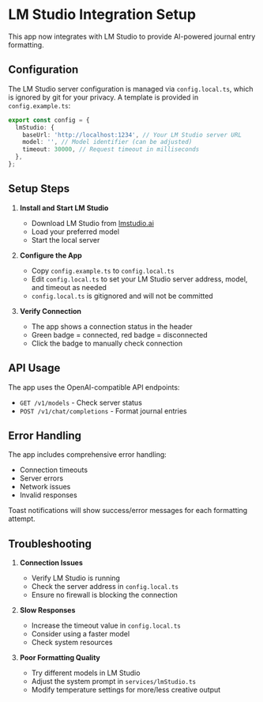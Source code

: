 # LM Studio Integration Setup

This app now integrates with LM Studio to provide AI-powered journal entry formatting.

## Configuration

The LM Studio server configuration is managed via `config.local.ts`, which is ignored by git for your privacy. A template is provided in `config.example.ts`:

```typescript
export const config = {
  lmStudio: {
    baseUrl: 'http://localhost:1234', // Your LM Studio server URL
    model: '', // Model identifier (can be adjusted)
    timeout: 30000, // Request timeout in milliseconds
  },
};
```

## Setup Steps

1. **Install and Start LM Studio**
   - Download LM Studio from [lmstudio.ai](https://lmstudio.ai)
   - Load your preferred model
   - Start the local server

2. **Configure the App**
   - Copy `config.example.ts` to `config.local.ts`
   - Edit `config.local.ts` to set your LM Studio server address, model, and timeout as needed
   - `config.local.ts` is gitignored and will not be committed

3. **Verify Connection**
   - The app shows a connection status in the header
   - Green badge = connected, red badge = disconnected
   - Click the badge to manually check connection

## API Usage

The app uses the OpenAI-compatible API endpoints:
- `GET /v1/models` - Check server status
- `POST /v1/chat/completions` - Format journal entries

## Error Handling

The app includes comprehensive error handling:
- Connection timeouts
- Server errors
- Network issues
- Invalid responses

Toast notifications will show success/error messages for each formatting attempt.

## Troubleshooting

1. **Connection Issues**
   - Verify LM Studio is running
   - Check the server address in `config.local.ts`
   - Ensure no firewall is blocking the connection

2. **Slow Responses**
   - Increase the timeout value in `config.local.ts`
   - Consider using a faster model
   - Check system resources

3. **Poor Formatting Quality**
   - Try different models in LM Studio
   - Adjust the system prompt in `services/lmStudio.ts`
   - Modify temperature settings for more/less creative output 